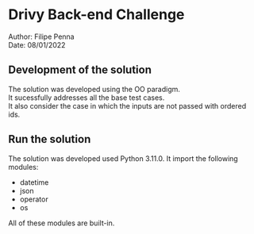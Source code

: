 # Drivy Back-end Challenge

Author: Filipe Penna <br>
Date: 08/01/2022

## Development of the solution

The solution was developed using the OO paradigm. <br>
It sucessfully addresses all the base test cases. <br>
It also consider the case in which the inputs are not passed with ordered ids. <br>

## Run the solution

The solution was developed used Python 3.11.0. It import the following modules:

- datetime
- json
- operator
- os

All of these modules are built-in. 

